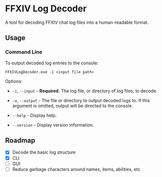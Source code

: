 # FFXIV Log Decoder

A tool for decoding FFXIV chat log files into a human-readable format.

## Usage

### Command Line

To output decoded log entries to the console:
```
FFXIVLogDecoder.exe -i <input file path>
```

Options:
- `-i`, `--input` - **Required.** The log file, or directory of log files, to decode.

- `-o`, `--output` - The file or directory to output decoded logs to. If this argument is omitted, output will be directed to the console.
- `--help` - Display help.
- `--version` - Display version information.

## Roadmap

- [x] Decode the basic log structure
- [x] CLI
- [ ] GUI
- [ ] Reduce garbage characters around names, items, abilities, etc
